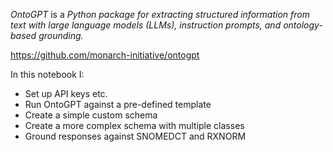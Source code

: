 *OntoGPT* is a _Python package for extracting structured information from text with large language models (LLMs), instruction prompts, and ontology-based grounding._

https://github.com/monarch-initiative/ontogpt

In this notebook I: 

- Set up API keys etc.
- Run OntoGPT against a pre-defined template
- Create a simple custom schema 
- Create a more complex schema with multiple classes
- Ground responses against SNOMEDCT and RXNORM

  

